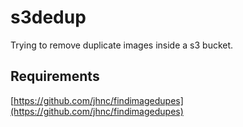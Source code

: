 # s3dedup
Trying to remove duplicate images inside a s3 bucket.

## Requirements
[https://github.com/jhnc/findimagedupes](https://github.com/jhnc/findimagedupes)
